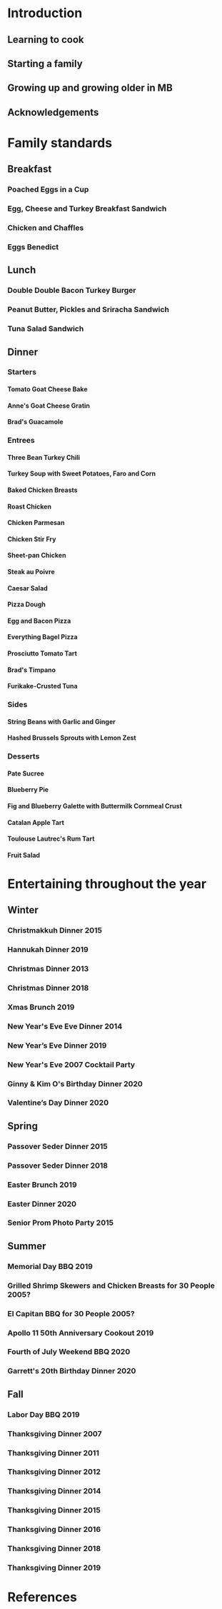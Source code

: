 # Introduction
## Learning to cook
## Starting a family
## Growing up and growing older in MB
## Acknowledgements

# Family standards

## Breakfast
### Poached Eggs in a Cup
### Egg, Cheese and Turkey Breakfast Sandwich
### Chicken and Chaffles
### Eggs Benedict

## Lunch
### Double Double Bacon Turkey Burger
### Peanut Butter, Pickles and Sriracha Sandwich
### Tuna Salad Sandwich

## Dinner

### Starters
#### Tomato Goat Cheese Bake
#### Anne's Goat Cheese Gratin
#### Brad's Guacamole

### Entrees
#### Three Bean Turkey Chili
#### Turkey Soup with Sweet Potatoes, Faro and Corn
#### Baked Chicken Breasts
#### Roast Chicken
#### Chicken Parmesan
#### Chicken Stir Fry
#### Sheet-pan Chicken
#### Steak au Poivre
#### Caesar Salad
#### Pizza Dough
#### Egg and Bacon Pizza
#### Everything Bagel Pizza
#### Prosciutto Tomato Tart
#### Brad's Timpano
#### Furikake-Crusted Tuna

### Sides
#### String Beans with Garlic and Ginger
#### Hashed Brussels Sprouts with Lemon Zest

### Desserts
#### Pate Sucree
#### Blueberry Pie
#### Fig and Blueberry Galette with Buttermilk Cornmeal Crust
#### Catalan Apple Tart
#### Toulouse Lautrec's Rum Tart
#### Fruit Salad

# Entertaining throughout the year

## Winter 
### Christmakkuh Dinner 2015
### Hannukah Dinner 2019
### Christmas Dinner 2013
### Christmas Dinner 2018
### Xmas Brunch 2019
### New Year's Eve Eve Dinner 2014
### New Year’s Eve Dinner 2019
### New Year's Eve 2007 Cocktail Party
### Ginny & Kim O's Birthday Dinner 2020
### Valentine’s Day Dinner 2020

## Spring
### Passover Seder Dinner 2015
### Passover Seder Dinner 2018
### Easter Brunch 2019
### Easter Dinner 2020
### Senior Prom Photo Party 2015

## Summer
### Memorial Day BBQ 2019
### Grilled Shrimp Skewers and Chicken Breasts for 30 People 2005?
### El Capitan BBQ for 30 People 2005?
### Apollo 11 50th Anniversary Cookout 2019
### Fourth of July Weekend BBQ 2020
### Garrett's 20th Birthday Dinner 2020

## Fall
### Labor Day BBQ 2019
### Thanksgiving Dinner 2007
### Thanksgiving Dinner 2011
### Thanksgiving Dinner 2012
### Thanksgiving Dinner 2014
### Thanksgiving Dinner 2015
### Thanksgiving Dinner 2016
### Thanksgiving Dinner 2018
### Thanksgiving Dinner 2019

# References
